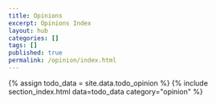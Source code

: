 ```yaml
---
title: Opinions
excerpt: Opinions Index
layout: hub
categories: []
tags: []
published: true
permalink: /opinion/index.html
---
```


{% assign todo_data = site.data.todo_opinion %}
{% include section_index.html data=todo_data category="opinion" %}

